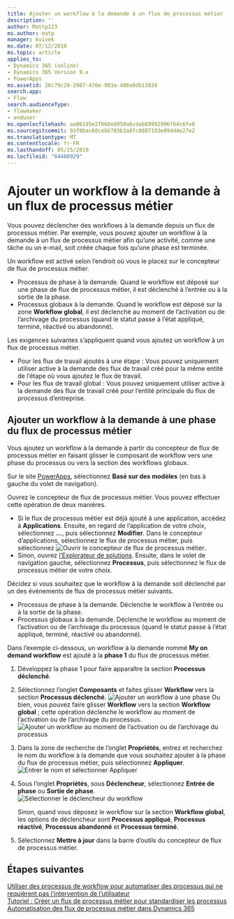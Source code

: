 ```yaml
---
title: Ajouter un workflow à la demande à un flux de processus métier
description: ''
author: Mattp123
ms.author: matp
manager: kvivek
ms.date: 07/12/2018
ms.topic: article
applies_to:
- Dynamics 365 (online)
- Dynamics 365 Version 9.x
- PowerApps
ms.assetid: 26c79c20-2987-476e-983a-406e0db13034
search.app:
- Flow
search.audienceType:
- flowmaker
- enduser
ms.openlocfilehash: aa061d5e2f668e8950a6cdab89992996f64c6fe8
ms.sourcegitcommit: 93f8bac60cebb783b3a8fc8887193e094d4e27e2
ms.translationtype: MT
ms.contentlocale: fr-FR
ms.lasthandoff: 05/25/2019
ms.locfileid: "64460929"
---
```

# <a name="add-an-on-demand-workflow-to-a-business-process-flow"></a>Ajouter un workflow à la demande à un flux de processus métier

Vous pouvez déclencher des workflows à la demande depuis un flux de processus métier. Par exemple, vous pouvez ajouter un workflow à la demande à un flux de processus métier afin qu’une activité, comme une tâche ou un e-mail, soit créée chaque fois qu’une phase est terminée. 

Un workflow est activé selon l’endroit où vous le placez sur le concepteur de flux de processus métier.
- Processus de phase à la demande. Quand le workflow est déposé sur une phase de flux de processus métier, il est déclenché à l’entrée ou à la sortie de la phase. 
- Processus globaux à la demande. Quand le workflow est déposé sur la zone **Workflow global**, il est déclenché au moment de l’activation ou de l’archivage du processus (quand le statut passe à l’état appliqué, terminé, réactivé ou abandonné). 

Les exigences suivantes s’appliquent quand vous ajoutez un workflow à un flux de processus métier.
- Pour les flux de travail ajoutés à une étape : Vous pouvez uniquement utiliser active à la demande des flux de travail créé pour la même entité de l’étape où vous ajoutez le flux de travail.  
- Pour les flux de travail global : Vous pouvez uniquement utiliser active à la demande des flux de travail créé pour l’entité principale du flux de processus d’entreprise.

## <a name="add-an-on-demand-workflow-to-a-business-process-flow-stage"></a>Ajouter un workflow à la demande à une phase du flux de processus métier

Vous ajoutez un workflow à la demande à partir du concepteur de flux de processus métier en faisant glisser le composant de workflow vers une phase du processus ou vers la section des workflows globaux. 

Sur le site [PowerApps](https://web.powerapps.com), sélectionnez **Basé sur des modèles** (en bas à gauche du volet de navigation). 

Ouvrez le concepteur de flux de processus métier. Vous pouvez effectuer cette opération de deux manières.
- Si le flux de processus métier est déjà ajouté à une application, accédez à **Applications**. Ensuite, en regard de l’application de votre choix, sélectionnez **...**, puis sélectionnez **Modifier**. Dans le concepteur d’applications, sélectionnez le flux de processus métier, puis sélectionnez ![Ouvrir le concepteur de flux de processus métier](media/dynamics365-open-designer.PNG).  
- Sinon, ouvrez [l’Explorateur de solutions](/powerapps/maker/model-driven-apps/advanced-navigation.md#solution-explorer). Ensuite, dans le volet de navigation gauche, sélectionnez **Processus**, puis sélectionnez le flux de processus métier de votre choix. 

Décidez si vous souhaitez que le workflow à la demande soit déclenché par un des événements de flux de processus métier suivants. 
- Processus de phase à la demande. Déclenche le workflow à l’entrée ou à la sortie de la phase. 
- Processus globaux à la demande. Déclenche le workflow au moment de l’activation ou de l’archivage du processus (quand le statut passe à l’état appliqué, terminé, réactivé ou abandonné). 

Dans l’exemple ci-dessous, un workflow à la demande nommé **My on demand workflow** est ajouté à la **phase 1** du flux de processus métier. 

1. Développez la phase 1 pour faire apparaître la section **Processus déclenché**. 
2. Sélectionnez l’onglet **Composants** et faites glisser **Workflow** vers la section **Processus déclenché**.
    ![Ajouter un workflow à une phase](media/add-workflow-to-bpf-1.png) Ou bien, vous pouvez faire glisser **Workflow** vers la section **Workflow global** ; cette opération déclenche le workflow au moment de l’activation ou de l’archivage du processus.
 ![Ajouter un workflow au moment de l’activation ou de l’archivage du processus](media/add-workflow-to-bpf-global.png)
3. Dans la zone de recherche de l’onglet **Propriétés**, entrez et recherchez le nom du workflow à la demande que vous souhaitez ajouter à la phase du flux de processus métier, puis sélectionnez **Appliquer**.
    ![Entrer le nom et sélectionner Appliquer](media/add-workflow-to-bpf-2.png)
4. Sous l’onglet **Propriétés**, sous **Déclencheur**, sélectionnez **Entrée de phase** ou **Sortie de phase**.  
    ![Sélectionner le déclencheur du workflow](media/workflow-trigger.png)
   
    Sinon, quand vous déposez le workflow sur la section **Workflow global**, les options de déclencheur sont **Processus appliqué**, **Processus réactivé**, **Processus abandonné** et **Processus terminé**.

5. Sélectionnez **Mettre à jour** dans la barre d’outils du concepteur de flux de processus métier.
 
## <a name="next-steps"></a>Étapes suivantes
[Utiliser des processus de workflow pour automatiser des processus qui ne requièrent pas l’intervention de l’utilisateur](workflow-processes.md) <br/>
[Tutoriel : Créer un flux de processus métier pour standardiser les processus](create-business-process-flow.md) <br/>
[Automatisation des flux de processus métier dans Dynamics 365](https://blogs.msdn.microsoft.com/crm/2017/03/28/business-process-flow-automation-in-dynamics-365/)
